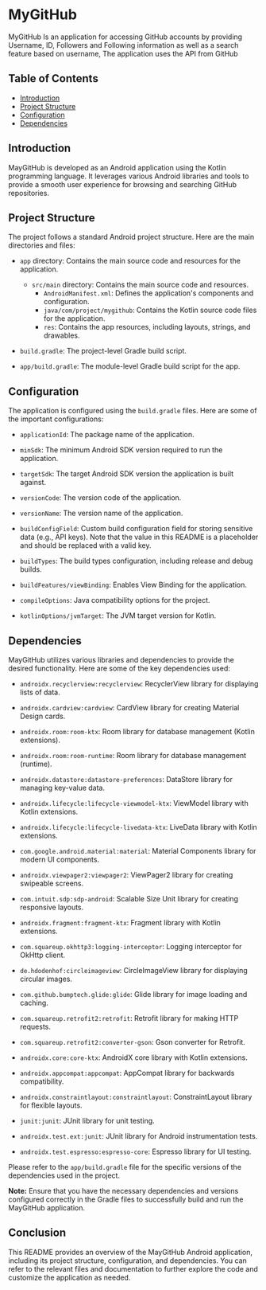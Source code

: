 # MyGitHub

MyGitHub Is an application for accessing GitHub accounts by providing Username, ID, Followers and Following information as well as a search feature based on username, The application uses the API from GitHub

## Table of Contents

- [Introduction](#introduction)
- [Project Structure](#project-structure)
- [Configuration](#configuration)
- [Dependencies](#dependencies)

## Introduction

MayGitHub is developed as an Android application using the Kotlin programming language. It leverages various Android libraries and tools to provide a smooth user experience for browsing and searching GitHub repositories.

## Project Structure

The project follows a standard Android project structure. Here are the main directories and files:

- `app` directory: Contains the main source code and resources for the application.
  - `src/main` directory: Contains the main source code and resources.
    - `AndroidManifest.xml`: Defines the application's components and configuration.
    - `java/com/project/mygithub`: Contains the Kotlin source code files for the application.
    - `res`: Contains the app resources, including layouts, strings, and drawables.

- `build.gradle`: The project-level Gradle build script.

- `app/build.gradle`: The module-level Gradle build script for the app.

## Configuration

The application is configured using the `build.gradle` files. Here are some of the important configurations:

- `applicationId`: The package name of the application.

- `minSdk`: The minimum Android SDK version required to run the application.

- `targetSdk`: The target Android SDK version the application is built against.

- `versionCode`: The version code of the application.

- `versionName`: The version name of the application.

- `buildConfigField`: Custom build configuration field for storing sensitive data (e.g., API keys). Note that the value in this README is a placeholder and should be replaced with a valid key.

- `buildTypes`: The build types configuration, including release and debug builds.

- `buildFeatures/viewBinding`: Enables View Binding for the application.

- `compileOptions`: Java compatibility options for the project.

- `kotlinOptions/jvmTarget`: The JVM target version for Kotlin.

## Dependencies

MayGitHub utilizes various libraries and dependencies to provide the desired functionality. Here are some of the key dependencies used:

- `androidx.recyclerview:recyclerview`: RecyclerView library for displaying lists of data.

- `androidx.cardview:cardview`: CardView library for creating Material Design cards.

- `androidx.room:room-ktx`: Room library for database management (Kotlin extensions).

- `androidx.room:room-runtime`: Room library for database management (runtime).

- `androidx.datastore:datastore-preferences`: DataStore library for managing key-value data.

- `androidx.lifecycle:lifecycle-viewmodel-ktx`: ViewModel library with Kotlin extensions.

- `androidx.lifecycle:lifecycle-livedata-ktx`: LiveData library with Kotlin extensions.

- `com.google.android.material:material`: Material Components library for modern UI components.

- `androidx.viewpager2:viewpager2`: ViewPager2 library for creating swipeable screens.

- `com.intuit.sdp:sdp-android`: Scalable Size Unit library for creating responsive layouts.

- `androidx.fragment:fragment-ktx`: Fragment library with Kotlin extensions.

- `com.squareup.okhttp3:logging-interceptor`: Logging interceptor for OkHttp client.

- `de.hdodenhof:circleimageview`: CircleImageView library for displaying circular images.

- `com.github.bumptech.glide:glide`: Glide library for image loading and caching.

- `com.squareup.retrofit2:retrofit`: Retrofit library for making HTTP requests.

- `com.squareup.retrofit2:converter-gson`: Gson converter for Retrofit.

- `androidx.core:core-ktx`: AndroidX core library with Kotlin extensions.

- `androidx.appcompat:appcompat`: AppCompat library for backwards compatibility.

- `androidx.constraintlayout:constraintlayout`: ConstraintLayout library for flexible layouts.

- `junit:junit`: JUnit library for unit testing.

- `androidx.test.ext:junit`: JUnit library for Android instrumentation tests.

- `androidx.test.espresso:espresso-core`: Espresso library for UI testing.

Please refer to the `app/build.gradle` file for the specific versions of the dependencies used in the project.

**Note:** Ensure that you have the necessary dependencies and versions configured correctly in the Gradle files to successfully build and run the MayGitHub application.

## Conclusion

This README provides an overview of the MayGitHub Android application, including its project structure, configuration, and dependencies. You can refer to the relevant files and documentation to further explore the code and customize the application as needed.
